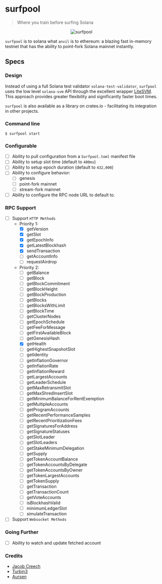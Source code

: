 # surfpool

> Where you train before surfing Solana

<div align="center">
  <picture>
    <source srcset="https://raw.githubusercontent.com/txtx/surfpool/main/docs/assets/surfpool.png">
    <img alt="surfpool" style="max-width: 60%;">
  </picture>
</div>

`surfpool` is to solana what `anvil` is to ethereum: a blazing fast in-memory testnet that has the ability to point-fork Solana mainnet instantly.

## Specs


### Design

Instead of using  a full Solana test validator `solana-test-validator`, `surfpool` uses the low level `solana-svm` API through the excellent wrapper [LiteSVM](https://github.com/LiteSVM/litesvm).
This approach provides greater flexibility and significantly faster boot times.

`surfpool` is also available as a library on crates.io - facilitating its integration in other projects.

### Command line

```console
$ surfpool start
```

### Configurable

- [ ] Ability to pull configuration from a `Surfpool.toml` manifest file
- [ ] Ability to setup slot time (default to `400ms`)
- [ ] Ability to setup epoch duration (default to `432,000`)
- [ ] Ability to configure behavior:
    - [ ] genesis
    - [ ] point-fork mainnet
    - [ ] stream-fork mainnet
- [ ] Ability to configure the RPC node URL to default to.

### RPC Support

- [ ] Support `HTTP Methods`
    - Priority 1:
        - [x] getVersion
        - [x] getSlot
        - [x] getEpochInfo
        - [x] getLatestBlockhash
        - [x] sendTransaction
        - [ ] getAccountInfo
        - [ ] requestAirdrop
    - Priority 2:
        - [ ] getBalance
        - [ ] getBlock
        - [ ] getBlockCommitment
        - [ ] getBlockHeight
        - [ ] getBlockProduction
        - [ ] getBlocks
        - [ ] getBlocksWithLimit
        - [ ] getBlockTime
        - [ ] getClusterNodes
        - [ ] getEpochSchedule
        - [ ] getFeeForMessage
        - [ ] getFirstAvailableBlock
        - [ ] getGenesisHash
        - [x] getHealth
        - [ ] getHighestSnapshotSlot
        - [ ] getIdentity
        - [ ] getInflationGovernor
        - [ ] getInflationRate
        - [ ] getInflationReward
        - [ ] getLargestAccounts
        - [ ] getLeaderSchedule
        - [ ] getMaxRetransmitSlot
        - [ ] getMaxShredInsertSlot
        - [ ] getMinimumBalanceForRentExemption
        - [ ] getMultipleAccounts
        - [ ] getProgramAccounts
        - [ ] getRecentPerformanceSamples
        - [ ] getRecentPrioritizationFees
        - [ ] getSignaturesForAddress
        - [ ] getSignatureStatuses
        - [ ] getSlotLeader
        - [ ] getSlotLeaders
        - [ ] getStakeMinimumDelegation
        - [ ] getSupply
        - [ ] getTokenAccountBalance
        - [ ] getTokenAccountsByDelegate
        - [ ] getTokenAccountsByOwner
        - [ ] getTokenLargestAccounts
        - [ ] getTokenSupply
        - [ ] getTransaction
        - [ ] getTransactionCount
        - [ ] getVoteAccounts
        - [ ] isBlockhashValid
        - [ ] minimumLedgerSlot
        - [ ] simulateTransaction
- [ ] Support `Websocket Methods`

### Going Further
- [ ] Ability to watch and update fetched account

### Credits
- [Jacob Creech](https://x.com/jacobvcreech)
- [Turbin3](https://x.com/solanaturbine?lang=en)
- [Aursen](https://x.com/exoaursen)